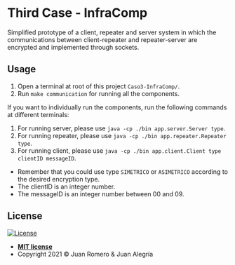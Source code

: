 # Third Case - InfraComp

Simplified prototype of a client, repeater and server system in which the communications between client-repeater and repeater-server are encrypted and implemented through sockets.

## Usage

1. Open a terminal at root of this project `Caso3-InfraComp/`.
2. Run `make communication` for running all the components.

If you want to individually run the components, run the following commands at different terminals:

1. For running server, please use `java -cp ./bin app.server.Server type`.
2. For running repeater, please use `java -cp ./bin app.repeater.Repeater type`.
3. For running client, please use `java -cp ./bin app.client.Client type clientID messageID`.

- Remember that you could use type `SIMETRICO` or `ASIMETRICO` according to the desired encryption type.
- The clientID is an integer number.
- The messageID is an integer number between 00 and 09.

## License

[![License](http://img.shields.io/:license-mit-blue.svg?style=flat-square)](http://badges.mit-license.org)

- **[MIT license](LICENSE)**
- Copyright 2021 © Juan Romero & Juan Alegría
